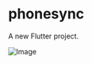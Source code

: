 # phonesync

A new Flutter project.

![Image](https://github.com/user-attachments/assets/22faaa23-8b6a-462d-9f02-487979b5a05f)
